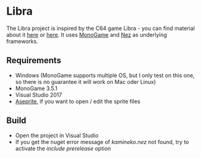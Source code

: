 # Libra
The Libra project is inspired by the C64 game Libra - you can find material about it [here](http://www.gamebase64.com/game.php?h=0&id=4371) or [here](https://www.youtube.com/watch?v=8KfHnlf-Nso). It uses [MonoGame](http://www.monogame.net) and [Nez](https://github.com/prime31/Nez) as underlying frameworks. 

## Requirements
* Windows (MonoGame supports multiple OS, but I only test on this one, so there is no guarantee it will work on Mac oder Linux)
* MonoGame 3.5.1
* Visual Studio 2017
* [Aseprite](https://github.com/aseprite/aseprite), if you want to open / edit the sprite files

## Build
* Open the project in Visual Studio
* If you get the nuget error message of *kamineko.nez* not found, try to activate the *include prerelease* option
